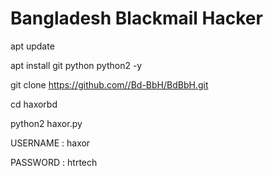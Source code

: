 

# Bangladesh Blackmail Hacker 

  apt update

  apt install git python python2 -y

  git clone   https://github.com//Bd-BbH/BdBbH.git

  cd haxorbd

  python2 haxor.py



  USERNAME : haxor

  PASSWORD : htrtech
